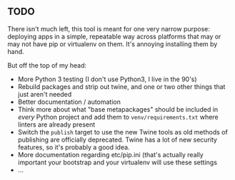## TODO

There isn't much left, this tool is meant for one very narrow purpose: deploying apps in a simple, repeatable way across platforms that may or may not have pip or virtualenv on them. It's annoying installing them by hand.

But off the top of my head:

* More Python 3 testing (I don't use Python3, I live in the 90's)
* Rebuild packages and strip out twine, and one or two other things that just aren't needed
* Better documentation / automation
* Think more about what "base metapackages" should be included in *every* Python project and add them to `venv/requirements.txt` where linters are already present
* Switch the `publish` target to use the new Twine tools as old methods of publishing are officially deprecated. Twine has a lot of new security features, so it's probably a good idea.
* More documentation regarding etc/pip.ini (that's actually really important your bootstrap and your virtualenv will use these settings
* ...
